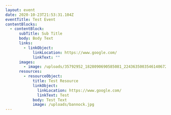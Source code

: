 ```yaml
---
layout: event
date: 2020-10-23T21:53:31.104Z
eventTitle: Test Event
contentBlocks:
  - contentBlock:
      subTitle: Sub Title
      body: Body Text
      links:
        - linkObject:
            linkLocation: https://www.google.com/
            linkText: ""
      images:
        - image: /uploads/35792952_1828090690585081_2243635003546140672_o.jpg
      resources:
        - resourceObject:
            title: Test Resource
            linkObject:
              linkLocation: https://www.google.com/
              linkText: Test
            body: Test Text
            image: /uploads/bannock.jpg
---
```

